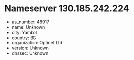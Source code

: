 # Nameserver 130.185.242.224

* as_number: 48917
* name: Unknown
* city: Yambol
* country: BG
* organization: Optinet Ltd
* version: Unknown
* dnssec: Unknown
